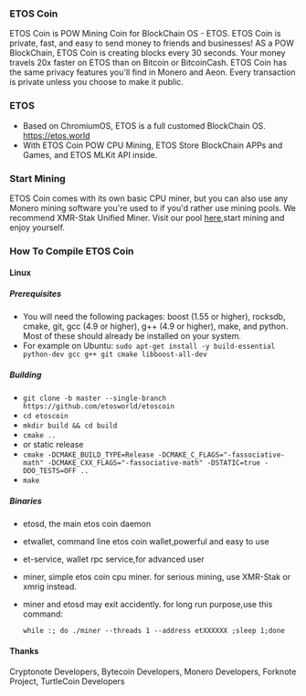 
### ETOS Coin

ETOS Coin is POW Mining Coin for BlockChain OS - ETOS. ETOS Coin is private, fast, and easy to send money to friends and businesses! AS a POW BlockChain, ETOS Coin is creating blocks every 30 seconds. Your money travels 20x faster on ETOS than on Bitcoin or BitcoinCash. ETOS Coin has the same privacy features you'll find in Monero and Aeon. Every transaction is private unless you choose to make it public.

### ETOS

- Based on ChromiumOS, ETOS is a full customed BlockChain OS. https://etos.world
- With ETOS Coin POW CPU Mining, ETOS Store BlockChain APPs and Games, and ETOS MLKit API inside.

### Start Mining

ETOS Coin comes with its own basic CPU miner, but you can also use any Monero mining software you're used to if you'd rather use mining pools. We recommend XMR-Stak Unified Miner. Visit our pool [here](https://etos.world/pool),start mining and enjoy yourself.


### How To Compile ETOS Coin

#### Linux

##### Prerequisites

- You will need the following packages: boost (1.55 or higher), rocksdb, cmake, git, gcc (4.9 or higher), g++ (4.9 or higher), make, and python. Most of these should already be installed on your system.
- For example on Ubuntu: `sudo apt-get install -y build-essential python-dev gcc g++ git cmake libboost-all-dev`

##### Building

- `git clone -b master --single-branch https://github.com/etosworld/etoscoin`
- `cd etoscoin`
- `mkdir build && cd build`
- `cmake ..`
-  or static release 
- `cmake -DCMAKE_BUILD_TYPE=Release -DCMAKE_C_FLAGS="-fassociative-math" -DCMAKE_CXX_FLAGS="-fassociative-math" -DSTATIC=true -DDO_TESTS=OFF ..`
- `make`

##### Binaries
- etosd, the main etos coin daemon
- etwallet, command line etos coin wallet,powerful and easy to use
- et-service, wallet rpc service,for advanced user
- miner, simple etos coin cpu miner. for serious mining, use XMR-Stak or xmrig instead.
- miner and etosd may exit accidently. for long run purpose,use this command: 

  `while :; do ./miner --threads 1 --address etXXXXXX ;sleep 1;done`

#### Thanks
Cryptonote Developers, Bytecoin Developers, Monero Developers, Forknote Project, TurtleCoin Developers

